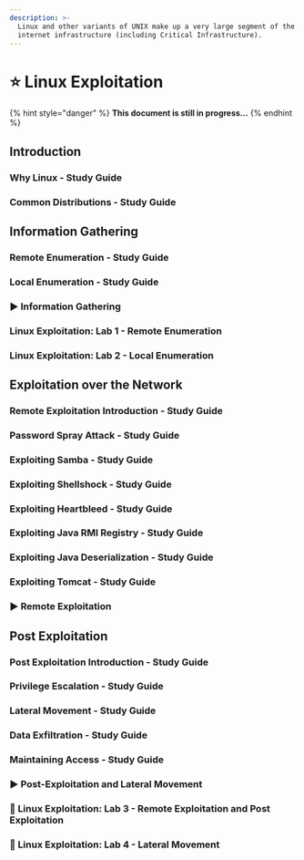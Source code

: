```yaml
---
description: >-
  Linux and other variants of UNIX make up a very large segment of the overall
  internet infrastructure (including Critical Infrastructure).
---
```


# ⭐ Linux Exploitation

{% hint style="danger" %}
**This document is still in progress...** 
{% endhint %}

## Introduction

### Why Linux - Study Guide

### Common Distributions - Study Guide

## Information Gathering

### Remote Enumeration - Study Guide

### Local Enumeration - Study Guide

### ▶ Information Gathering

### Linux Exploitation: Lab 1 - Remote Enumeration

### Linux Exploitation: Lab 2 - Local Enumeration

## Exploitation over the Network

### Remote Exploitation Introduction - Study Guide

### Password Spray Attack - Study Guide

### Exploiting Samba - Study Guide

### Exploiting Shellshock - Study Guide

### Exploiting Heartbleed - Study Guide

### Exploiting Java RMI Registry - Study Guide

### Exploiting Java Deserialization - Study Guide

### Exploiting Tomcat - Study Guide

### ▶ Remote Exploitation

## Post Exploitation

### Post Exploitation Introduction - Study Guide

### Privilege Escalation - Study Guide

### Lateral Movement - Study Guide

### Data Exfiltration - Study Guide

### Maintaining Access - Study Guide

### ▶ Post-Exploitation and Lateral Movement

### 🧪 Linux Exploitation: Lab 3 - Remote Exploitation and Post Exploitation

### 🧪 Linux Exploitation: Lab 4 - Lateral Movement

